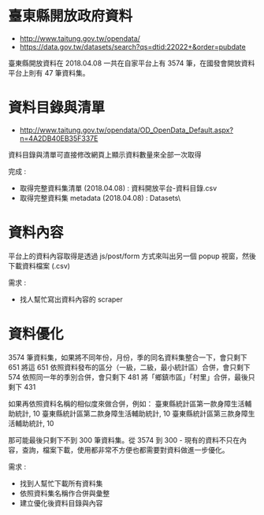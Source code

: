 # 臺東縣開放政府資料
- http://www.taitung.gov.tw/opendata/
- https://data.gov.tw/datasets/search?qs=dtid:22022+&order=pubdate

臺東縣開放資料在 2018.04.08 一共在自家平台上有 3574 筆，在國發會開放資料平台上則有 47 筆資料集。

# 資料目錄與清單
- http://www.taitung.gov.tw/opendata/OD_OpenData_Default.aspx?n=4A2DB40EB35F337E

資料目錄與清單可直接修改網頁上顯示資料數量來全部一次取得

完成 :
- 取得完整資料集清單 (2018.04.08) : 資料開放平台-資料目錄.csv
- 取得完整資料集 metadata (2018.04.08) : Datasets\


# 資料內容
平台上的資料內容取得是透過 js/post/form 方式來叫出另一個 popup 視窗，然後下載資料檔案 (.csv)

需求 : 
* 找人幫忙寫出資料內容的 scraper

# 資料優化
3574 筆資料集，如果將不同年份，月份，季的同名資料集整合一下，會只剩下 651
將這 651 依照資料發布的區分（一級，二級，最小統計區）合併，會只剩下 574
依照同一年的季別合併，會只剩下 481
將「鄉鎮市區」「村里」合併，最後只剩下 431

如果再依照資料名稱的相似度來做合併，例如：
臺東縣統計區第一款身障生活輔助統計, 10
臺東縣統計區第二款身障生活輔助統計, 10
臺東縣統計區第三款身障生活輔助統計, 10

那可能最後只剩下不到 300 筆資料集。從 3574 到 300 -
現有的資料不只在內容，查詢，檔案下載，使用都非常不方便也都需要對資料做進一步優化。

需求 :
- 找到人幫忙下載所有資料集
- 依照資料集名稱作合併與彙整
- 建立優化後資料目錄與內容

